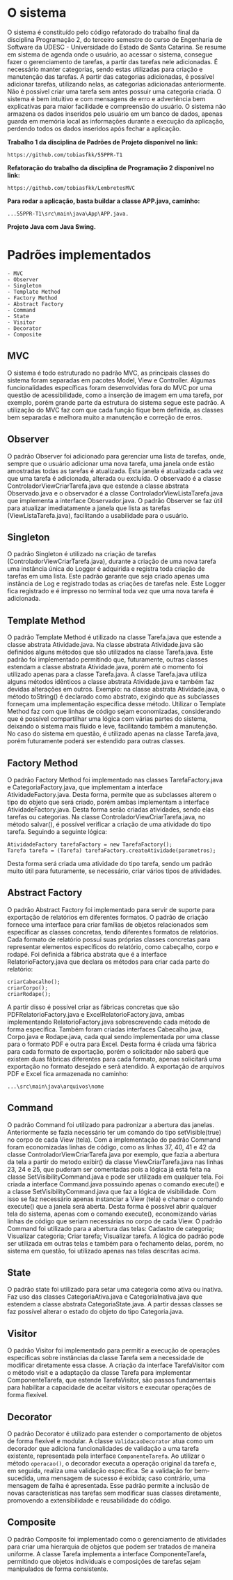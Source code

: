 # O sistema

O sistema é constituído pelo código refatorado do trabalho final da disciplina Programação 2, do terceiro semestre do curso de Engenharia de Software da UDESC - Universidade do Estado de Santa Catarina. Se resume em sistema de agenda onde o usuário, ao acessar o sistema, consegue fazer o gerenciamento de tarefas, a partir das tarefas nele adicionadas. É necessário manter categorias, sendo estas utilizadas para criação e manutenção das tarefas. A partir das categorias adicionadas, é possível adicionar tarefas, utilizando nelas, as categorias adicionadas anteriormente. Não é possível criar uma tarefa sem antes possuir uma categoria criada. O sistema é bem intuitivo e com mensagens de erro e advertência bem explicativas para maior facilidade e compreensão do usuário. O sistema não armazena os dados inseridos pelo usuário em um banco de dados, apenas guarda em memória local as informações durante a execução da aplicação, perdendo todos os dados inseridos após fechar a aplicação.

**Trabalho 1 da disciplina de Padrões de Projeto disponível no link:** 

    https://github.com/tobiasfkk/55PPR-T1

**Refatoração do trabalho da disciplina de Programação 2 disponível no link:**
    
    https://github.com/tobiasfkk/LembretesMVC

**Para rodar a aplicação, basta buildar a classe APP.java, caminho:**

    ...55PPR-T1\src\main\java\App\APP.java.

**Projeto Java com Java Swing.**

# Padrões implementados

    - MVC
    - Observer
    - Singleton
    - Template Method
    - Factory Method
    - Abstract Factory
    - Command
    - State
    - Visitor
    - Decorator
    - Composite

## MVC

O sistema é todo estruturado no padrão MVC, as principais classes do sistema foram separadas em pacotes Model, View e Controller. Algumas funcionalidades específicas foram desenvolvidas fora do MVC por uma questão de acessibilidade, como a inserção de imagem em uma tarefa, por exemplo, porém grande parte da estrutura do sistema segue este padrão. A utilização do MVC faz com que cada função fique bem definida, as classes bem separadas e melhora muito a manutenção e correção de erros.

## Observer

O padrão Observer foi adicionado para gerenciar uma lista de tarefas, onde, sempre que o usuário adicionar uma nova tarefa, uma janela onde estão amostradas todas as tarefas é atualizada. Esta janela é atualizada cada vez que uma tarefa é adicionada, alterada ou excluída. O observado é a classe ControladorViewCriarTarefa.java que estende a classe abstrata Observado.java e o observador é a classe ControladorViewListaTarefa.java que implementa a interface Observador.java. O padrão Observer se faz útil para atualizar imediatamente a janela que lista as tarefas (ViewListaTarefa.java), facilitando a usabilidade para o usuário.

## Singleton

O padrão Singleton é utilizado na criação de tarefas (ControladorViewCriarTarefa.java), durante a criação de uma nova tarefa uma instância única do Logger é adquirida e registra toda criação de tarefas em uma lista. Este padrão garante que seja criado apenas uma instância de Log e registrado todas as criações de tarefas nele. 
Este Logger fica registrado e é impresso no terminal toda vez que uma nova tarefa é adicionada.

## Template Method

O padrão Template Method é utilizado na classe Tarefa.java que estende a classe abstrata Atividade.java. Na classe abstrata Atividade.java são definidos alguns métodos que são utilizados na classe Tarefa.java. Este padrão foi implementado permitindo que, futuramente, outras classes estendam a classe abstrata Atividade.java, porém até o momento foi utilizado apenas para a classe Tarefa.java. A classe Tarefa.java utiliza alguns métodos idênticos a classe abstrata Atividade.java e também faz devidas alterações em outros.
Exemplo: na classe abstrata Atividade.java, o método toString() é declarado como abstrato, exigindo que as subclasses forneçam uma implementação específica desse método.
Utilizar o Template Method faz com que linhas de código sejam economizadas, considerando que é possível compartilhar uma lógica com várias partes do sistema, deixando o sistema mais fluido e leve, facilitando também a manutenção. No caso do sistema em questão, é utilizado apenas na classe Tarefa.java, porém futuramente poderá ser estendido para outras classes.

## Factory Method

O padrão Factory Method foi implementado nas classes TarefaFactory.java e CategoriaFactory.java, que implementam a interface AtividadeFactory.java. Desta forma, permite que as subclasses alterem o tipo do objeto que será criado, porém ambas implementam a interface AtividadeFactory.java. Desta forma serão criadas atividades, sendo elas tarefas ou categorias.
Na classe ControladorViewCriarTarefa.java, no método salvar(), é possível verificar a criação de uma atividade do tipo tarefa. Seguindo a seguinte lógica:

    AtividadeFactory tarefaFactory = new TarefaFactory();
    Tarefa tarefa = (Tarefa) tarefaFactory.createAtividade(parametros);
Desta forma será criada uma atividade do tipo tarefa, sendo um padrão muito útil para futuramente, se necessário, criar vários tipos de atividades. 
    
## Abstract Factory

O padrão Abstract Factory foi implementado para servir de suporte para exportação de relatórios em diferentes formatos. O padrão de criação fornece uma interface para criar famílias de objetos relacionados sem especificar as classes concretas, tendo diferentes formatos de relatórios. Cada formato de relatório possui suas próprias classes concretas para representar elementos específicos do relatório, como cabeçalho, corpo e rodapé. Foi definida a fábrica abstrata que é a interface RelatorioFactory.java que declara os métodos para criar cada parte do relatório:
    
    criarCabecalho(); 
    criarCorpo();
    criarRodape();

A partir disso é possível criar as fábricas concretas que são PDFRelatorioFactory.java e ExcelRelatorioFactory.java, ambas implementando RelatorioFactory.java sobrescrevendo cada método de forma específica. Também foram criadas interfaces Cabecalho.java, Corpo.java e Rodape.java, cada qual sendo implementada por uma classe para o formato PDF e outra para Excel. Desta forma é criada uma fábrica para cada formato de exportação, porém o solicitador não saberá que existem duas fábricas diferentes para cada formato, apenas solicitará uma exportação no formato desejado e será atendido.
A exportação de arquivos PDF e Excel fica armazenada no caminho:

    ...\src\main\java\arquivos\nome

## Command

O padrão Command foi utilizado para padronizar a abertura das janelas. Anteriormente se fazia necessário ter um comando do tipo setVisible(true) no corpo de cada View (tela). Com a implementação do padrão Command foram economizadas linhas de código, como as linhas 37, 40, 41 e 42 da classe  ControladorViewCriarTarefa.java por exemplo, que fazia a abertura da tela a partir do metodo exibir() da classe ViewCriarTarefa.java nas linhas 23, 24 e 25, que puderam ser comentadas pois a lógica já está feita na classe SetVisibilityCommand.java e pode ser utilizada em qualquer tela. Foi criada a interface Command.java possuindo apenas o comando execute() e a classe SetVisibilityCommand.java que faz a lógica de visibilidade. Com isso se faz necessário apenas instanciar a View (tela) e chamar o comando execute() que a janela será aberta. Desta forma é possível abrir qualquer tela do sistema, apenas com o comando execute(), economizando várias linhas de código que seriam necessárias no corpo de cada View.
O padrão Command foi utilizado para a abertura das telas:
Cadastro de categoria;
Visualizar categoria;
Criar tarefa;
Visualizar tarefa.
A lógica do padrão pode ser utilizada em outras telas e também para o fechamento delas, porém, no sistema em questão, foi utilizado apenas nas telas descritas acima.

## State

O padrão state foi utilizado para setar uma categoria como ativa ou inativa. Faz uso das classes CategoriaAtiva.java e CategoriaInativa.java que estendem a classe abstrata CategoriaState.java. A partir dessas classes se faz possível alterar o estado do objeto do tipo Categoria.java.

## Visitor

O padrão Visitor foi implementado para permitir a execução de operações específicas sobre instâncias da classe Tarefa sem a necessidade de modificar diretamente essa classe. A criação da interface TarefaVisitor com o método visit e a adaptação da classe Tarefa para implementar ComponenteTarefa, que estende TarefaVisitor, são passos fundamentais para habilitar a capacidade de aceitar visitors e executar operações de forma flexível.

## Decorator

O padrão Decorator é utilizado para estender o comportamento de objetos de forma flexível e modular. A classe `ValidacaoDecorator` atua como um decorador que adiciona funcionalidades de validação a uma tarefa existente, representada pela interface `ComponenteTarefa`. Ao utilizar o método `operacao()`, o decorador executa a operação original da tarefa e, em seguida, realiza uma validação específica. Se a validação for bem-sucedida, uma mensagem de sucesso é exibida; caso contrário, uma mensagem de falha é apresentada. Esse padrão permite a inclusão de novas características nas tarefas sem modificar suas classes diretamente, promovendo a extensibilidade e reusabilidade do código.

## Composite

O padrão Composite foi implementado como o gerenciamento de atividades para criar uma hierarquia de objetos que podem ser tratados de maneira uniforme. A classe Tarefa implementa a interface ComponenteTarefa, permitindo que objetos individuais e composições de tarefas sejam manipulados de forma consistente.
